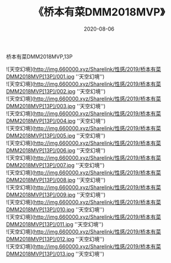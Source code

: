 ﻿---
layout: post
title:  《桥本有菜DMM2018MVP》
date:   2020-08-06
img: http://img.660000.xyz/Sharelink/性感/2019/桥本有菜DMM2018MVP[13P]/000.jpg
categories: [美女, 性感, 泳衣]
---

桥本有菜DMM2018MVP,13P

![天空幻境](http://img.660000.xyz/Sharelink/性感/2019/桥本有菜DMM2018MVP[13P]/001.jpg ''天空幻境'') <br>
![天空幻境](http://img.660000.xyz/Sharelink/性感/2019/桥本有菜DMM2018MVP[13P]/002.jpg ''天空幻境'') <br>
![天空幻境](http://img.660000.xyz/Sharelink/性感/2019/桥本有菜DMM2018MVP[13P]/003.jpg ''天空幻境'') <br>
![天空幻境](http://img.660000.xyz/Sharelink/性感/2019/桥本有菜DMM2018MVP[13P]/004.jpg ''天空幻境'') <br>
![天空幻境](http://img.660000.xyz/Sharelink/性感/2019/桥本有菜DMM2018MVP[13P]/005.jpg ''天空幻境'') <br>
![天空幻境](http://img.660000.xyz/Sharelink/性感/2019/桥本有菜DMM2018MVP[13P]/006.jpg ''天空幻境'') <br>
![天空幻境](http://img.660000.xyz/Sharelink/性感/2019/桥本有菜DMM2018MVP[13P]/007.jpg ''天空幻境'') <br>
![天空幻境](http://img.660000.xyz/Sharelink/性感/2019/桥本有菜DMM2018MVP[13P]/008.jpg ''天空幻境'') <br>
![天空幻境](http://img.660000.xyz/Sharelink/性感/2019/桥本有菜DMM2018MVP[13P]/009.jpg ''天空幻境'') <br>
![天空幻境](http://img.660000.xyz/Sharelink/性感/2019/桥本有菜DMM2018MVP[13P]/010.jpg ''天空幻境'') <br>
![天空幻境](http://img.660000.xyz/Sharelink/性感/2019/桥本有菜DMM2018MVP[13P]/011.jpg ''天空幻境'') <br>
![天空幻境](http://img.660000.xyz/Sharelink/性感/2019/桥本有菜DMM2018MVP[13P]/012.jpg ''天空幻境'') <br>
![天空幻境](http://img.660000.xyz/Sharelink/性感/2019/桥本有菜DMM2018MVP[13P]/013.jpg ''天空幻境'') <br>

